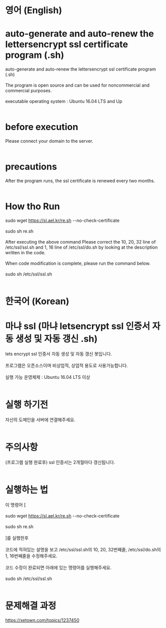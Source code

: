 # 영어 (English)
# auto-generate and auto-renew the lettersencrypt ssl certificate program (.sh) 
auto-generate and auto-renew the lettersencrypt ssl certificate program (.sh) <br><br>
The program is open source and can be used for noncommercial and commercial purposes. <br><br>
executable operating system : Ubuntu 16.04 LTS and Up <br><br>
# before execution
Please connect your domain to the server. <br><br> 
# precautions
After the program runs, the ssl certificate is renewed every two months. <br><br>
# How tho Run <br>
sudo wget https://sl.ael.kr/re.sh --no-check-certificate <br><br>
sudo sh re.sh <br><br>
After executing the above command Please correct the 10, 20, 32 line of /etc/ssl/ssl.sh and 1, 16 line of /etc/ssl/do.sh by looking at the description written in the code.<br><br>
When code modification is complete, please run the command below. <br><br>
sudo sh /etc/ssl/ssl.sh <br><br>  

# 한국어 (Korean)
# 마냐 ssl (마냐 letsencrypt ssl 인증서 자동 생성 및 자동 갱신 .sh) 
 lets encrypt ssl 인증서 자동 생성 및 자동 갱신 봇입니다.<br><br>
프로그램은 오픈소스이며 비상업적, 상업적 용도로 사용가능합니다. <br><br>
실행 가능 운영체제 : Ubuntu 16.04 LTS 이상 <br><br>
# 실행 하기전
자신의 도메인을 서버에 연결해주세요. <br><br> 
# 주의사항 
(프로그램 실행 완료후) ssl 인증서는 2개월마다 갱신됩니다. <br><br>
# 실행하는 법 <br>
이 명령어 [ <br><br>
sudo wget https://sl.ael.kr/re.sh --no-check-certificate <br><br>
sudo sh re.sh <br><br>
]를 실행한후<br><br> 
코드에 적혀있는 설명을 보고  /etc/ssl/ssl.sh의 10, 20, 32번째줄,  /etc/ssl/do.sh의 1, 16번째줄을 수정해주세요.<br><br>
코드 수정이 완료되면 아래에 있는 명령어를 실행해주세요. <br><br>
sudo sh /etc/ssl/ssl.sh <br><br>  
# 문제해결 과정 
https://xetown.com/topics/1237450 <br><br>
